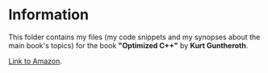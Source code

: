 # Information
This folder contains my files (my code snippets and my synopses about the main book's topics) for the book  **"Optimized C++"** by **Kurt Guntheroth**.

[Link to Amazon](https://www.amazon.com/Optimized-Proven-Techniques-Heightened-Performance/dp/1491922060).
